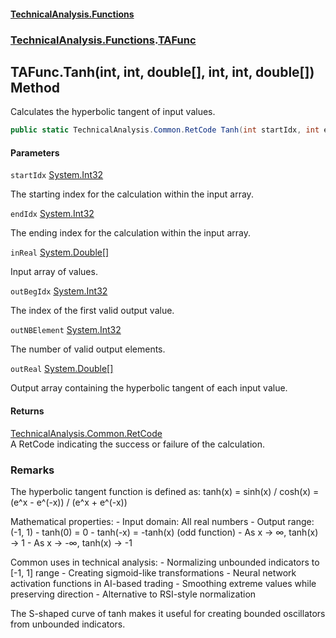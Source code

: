 #### [TechnicalAnalysis\.Functions](Atypical.TechnicalAnalysis.Functions.md 'Atypical\.TechnicalAnalysis\.Functions')
### [TechnicalAnalysis\.Functions](Atypical.TechnicalAnalysis.Functions.md#TechnicalAnalysis.Functions 'TechnicalAnalysis\.Functions').[TAFunc](TAFunc.md 'TechnicalAnalysis\.Functions\.TAFunc')

## TAFunc\.Tanh\(int, int, double\[\], int, int, double\[\]\) Method

Calculates the hyperbolic tangent of input values\.

```csharp
public static TechnicalAnalysis.Common.RetCode Tanh(int startIdx, int endIdx, in double[] inReal, ref int outBegIdx, ref int outNBElement, ref double[] outReal);
```
#### Parameters

<a name='TechnicalAnalysis.Functions.TAFunc.Tanh(int,int,double[],int,int,double[]).startIdx'></a>

`startIdx` [System\.Int32](https://docs.microsoft.com/en-us/dotnet/api/System.Int32 'System\.Int32')

The starting index for the calculation within the input array\.

<a name='TechnicalAnalysis.Functions.TAFunc.Tanh(int,int,double[],int,int,double[]).endIdx'></a>

`endIdx` [System\.Int32](https://docs.microsoft.com/en-us/dotnet/api/System.Int32 'System\.Int32')

The ending index for the calculation within the input array\.

<a name='TechnicalAnalysis.Functions.TAFunc.Tanh(int,int,double[],int,int,double[]).inReal'></a>

`inReal` [System\.Double](https://docs.microsoft.com/en-us/dotnet/api/System.Double 'System\.Double')[\[\]](https://docs.microsoft.com/en-us/dotnet/api/System.Array 'System\.Array')

Input array of values\.

<a name='TechnicalAnalysis.Functions.TAFunc.Tanh(int,int,double[],int,int,double[]).outBegIdx'></a>

`outBegIdx` [System\.Int32](https://docs.microsoft.com/en-us/dotnet/api/System.Int32 'System\.Int32')

The index of the first valid output value\.

<a name='TechnicalAnalysis.Functions.TAFunc.Tanh(int,int,double[],int,int,double[]).outNBElement'></a>

`outNBElement` [System\.Int32](https://docs.microsoft.com/en-us/dotnet/api/System.Int32 'System\.Int32')

The number of valid output elements\.

<a name='TechnicalAnalysis.Functions.TAFunc.Tanh(int,int,double[],int,int,double[]).outReal'></a>

`outReal` [System\.Double](https://docs.microsoft.com/en-us/dotnet/api/System.Double 'System\.Double')[\[\]](https://docs.microsoft.com/en-us/dotnet/api/System.Array 'System\.Array')

Output array containing the hyperbolic tangent of each input value\.

#### Returns
[TechnicalAnalysis\.Common\.RetCode](https://docs.microsoft.com/en-us/dotnet/api/TechnicalAnalysis.Common.RetCode 'TechnicalAnalysis\.Common\.RetCode')  
A RetCode indicating the success or failure of the calculation\.

### Remarks
The hyperbolic tangent function is defined as:
tanh\(x\) = sinh\(x\) / cosh\(x\) = \(e^x \- e^\(\-x\)\) / \(e^x \+ e^\(\-x\)\)

Mathematical properties:
\- Input domain: All real numbers
\- Output range: \(\-1, 1\)
\- tanh\(0\) = 0
\- tanh\(\-x\) = \-tanh\(x\) \(odd function\)
\- As x → ∞, tanh\(x\) → 1
\- As x → \-∞, tanh\(x\) → \-1

Common uses in technical analysis:
\- Normalizing unbounded indicators to \[\-1, 1\] range
\- Creating sigmoid\-like transformations
\- Neural network activation functions in AI\-based trading
\- Smoothing extreme values while preserving direction
\- Alternative to RSI\-style normalization

The S\-shaped curve of tanh makes it useful for creating bounded
oscillators from unbounded indicators\.